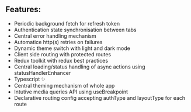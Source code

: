 ## Features:

- Periodic background fetch for refresh token
- Authentication state synchronisation between tabs
- Central error handling mechanism
- Automatice http(s) retries on failures
- Dynamic theme switch with light and dark mode
- Client side routing with protected routes
- Redux toolkit with redux best practices
- Central loading/status handling of async actions using statusHandlerEnhancer
- Typescript ✨
- Central theming mechanism of whole app
- Intutive media queries API using useBreakpoint
- Declarative routing config accepting authType and layoutType for each route
